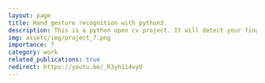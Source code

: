 ```yaml
---
layout: page
title: Hand gesture recognition with python3.
description: This is a python open cv project. It will detect your finger’s number and display it on the screen.
img: assets/img/project_7.png
importance: 7
category: work
related_publications: true
redirect: https://youtu.be/_R3yh114vyU
---
```

